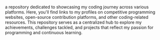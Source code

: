 a repository dedicated to showcasing my coding journey across various platforms. Here, you'll find links to my profiles on competitive programming websites, open-source contribution platforms, and other coding-related resources. This repository serves as a centralized hub to explore my achievements, challenges tackled, and projects that reflect my passion for programming and continuous learning.
